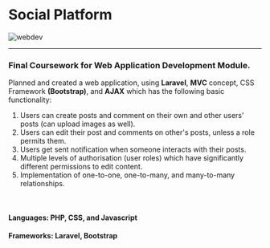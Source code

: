 # Social Platform
<img alt="webdev" src="https://user-images.githubusercontent.com/86912122/219976175-a10a9ab5-1106-46f1-9df6-a1d641640d85.png">

<br>
<hr>

### Final Coursework for Web Application Development Module.

Planned and created a web application, using <strong>Laravel</strong>, <strong>MVC</strong> concept, CSS Framework <strong>(Bootstrap)</strong>, and <strong>AJAX</strong> which has the following basic functionality:
<ol>
<li> Users can create posts and comment on their own and other users’ posts (can upload images as well). </li>
<li> Users can edit their post and comments on other's posts, unless a role permits them. </li>
<li> Users get sent notification when someone interacts with their posts. </li>
<li> Multiple levels of authorisation (user roles) which have significantly different permissions to edit content. </li>
<li> Implementation of one-to-one, one-to-many, and many-to-many relationships. </li>
</ol>

<br>

#### Languages: PHP, CSS, and Javascript
#### Frameworks: Laravel, Bootstrap
